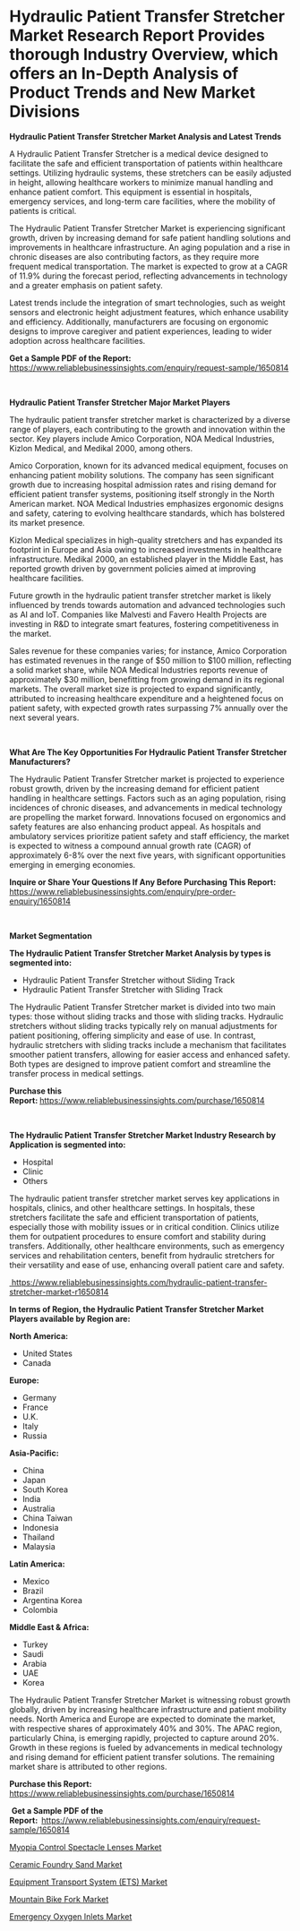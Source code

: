 <p><h1>Hydraulic Patient Transfer Stretcher Market Research Report Provides thorough Industry Overview, which offers an In-Depth Analysis of Product Trends and New Market Divisions</h1></p><p><strong>Hydraulic Patient Transfer Stretcher Market Analysis and Latest Trends</strong></p>
<p><p>A Hydraulic Patient Transfer Stretcher is a medical device designed to facilitate the safe and efficient transportation of patients within healthcare settings. Utilizing hydraulic systems, these stretchers can be easily adjusted in height, allowing healthcare workers to minimize manual handling and enhance patient comfort. This equipment is essential in hospitals, emergency services, and long-term care facilities, where the mobility of patients is critical.</p><p>The Hydraulic Patient Transfer Stretcher Market is experiencing significant growth, driven by increasing demand for safe patient handling solutions and improvements in healthcare infrastructure. An aging population and a rise in chronic diseases are also contributing factors, as they require more frequent medical transportation. The market is expected to grow at a CAGR of 11.9% during the forecast period, reflecting advancements in technology and a greater emphasis on patient safety. </p><p>Latest trends include the integration of smart technologies, such as weight sensors and electronic height adjustment features, which enhance usability and efficiency. Additionally, manufacturers are focusing on ergonomic designs to improve caregiver and patient experiences, leading to wider adoption across healthcare facilities.</p></p>
<p><strong>Get a Sample PDF of the Report:&nbsp;</strong> <a href="https://www.reliablebusinessinsights.com/enquiry/request-sample/1650814?utm_campaign=1091&utm_medium=2&utm_source=Github&utm_content=ia&utm_term=26092024&utm_id=hydraulic-patient-transfer-stretcher">https://www.reliablebusinessinsights.com/enquiry/request-sample/1650814</a></p>
<p>&nbsp;</p>
<p><strong>Hydraulic Patient Transfer Stretcher Major Market Players</strong></p>
<p><p>The hydraulic patient transfer stretcher market is characterized by a diverse range of players, each contributing to the growth and innovation within the sector. Key players include Amico Corporation, NOA Medical Industries, Kizlon Medical, and Medikal 2000, among others. </p><p>Amico Corporation, known for its advanced medical equipment, focuses on enhancing patient mobility solutions. The company has seen significant growth due to increasing hospital admission rates and rising demand for efficient patient transfer systems, positioning itself strongly in the North American market. NOA Medical Industries emphasizes ergonomic designs and safety, catering to evolving healthcare standards, which has bolstered its market presence.</p><p>Kizlon Medical specializes in high-quality stretchers and has expanded its footprint in Europe and Asia owing to increased investments in healthcare infrastructure. Medikal 2000, an established player in the Middle East, has reported growth driven by government policies aimed at improving healthcare facilities.</p><p>Future growth in the hydraulic patient transfer stretcher market is likely influenced by trends towards automation and advanced technologies such as AI and IoT. Companies like Malvesti and Favero Health Projects are investing in R&D to integrate smart features, fostering competitiveness in the market.</p><p>Sales revenue for these companies varies; for instance, Amico Corporation has estimated revenues in the range of $50 million to $100 million, reflecting a solid market share, while NOA Medical Industries reports revenue of approximately $30 million, benefitting from growing demand in its regional markets. The overall market size is projected to expand significantly, attributed to increasing healthcare expenditure and a heightened focus on patient safety, with expected growth rates surpassing 7% annually over the next several years.</p></p>
<p>&nbsp;</p>
<p><strong>What Are The Key Opportunities For Hydraulic Patient Transfer Stretcher Manufacturers?</strong></p>
<p><p>The Hydraulic Patient Transfer Stretcher market is projected to experience robust growth, driven by the increasing demand for efficient patient handling in healthcare settings. Factors such as an aging population, rising incidences of chronic diseases, and advancements in medical technology are propelling the market forward. Innovations focused on ergonomics and safety features are also enhancing product appeal. As hospitals and ambulatory services prioritize patient safety and staff efficiency, the market is expected to witness a compound annual growth rate (CAGR) of approximately 6-8% over the next five years, with significant opportunities emerging in emerging economies.</p></p>
<p><strong>Inquire or Share Your Questions If Any Before Purchasing This Report:</strong> <a href="https://www.reliablebusinessinsights.com/enquiry/pre-order-enquiry/1650814?utm_campaign=1091&utm_medium=2&utm_source=Github&utm_content=ia&utm_term=26092024&utm_id=hydraulic-patient-transfer-stretcher">https://www.reliablebusinessinsights.com/enquiry/pre-order-enquiry/1650814</a></p>
<p>&nbsp;</p>
<p><strong>Market Segmentation</strong></p>
<p><strong>The Hydraulic Patient Transfer Stretcher Market Analysis by types is segmented into:</strong></p>
<p><ul><li>Hydraulic Patient Transfer Stretcher without Sliding Track</li><li>Hydraulic Patient Transfer Stretcher with Sliding Track</li></ul></p>
<p><p>The Hydraulic Patient Transfer Stretcher market is divided into two main types: those without sliding tracks and those with sliding tracks. Hydraulic stretchers without sliding tracks typically rely on manual adjustments for patient positioning, offering simplicity and ease of use. In contrast, hydraulic stretchers with sliding tracks include a mechanism that facilitates smoother patient transfers, allowing for easier access and enhanced safety. Both types are designed to improve patient comfort and streamline the transfer process in medical settings.</p></p>
<p><strong>Purchase this Report:&nbsp;</strong><a href="https://www.reliablebusinessinsights.com/purchase/1650814?utm_campaign=1091&utm_medium=2&utm_source=Github&utm_content=ia&utm_term=26092024&utm_id=hydraulic-patient-transfer-stretcher">https://www.reliablebusinessinsights.com/purchase/1650814</a></p>
<p>&nbsp;</p>
<p><strong>The Hydraulic Patient Transfer Stretcher Market Industry Research by Application is segmented into:</strong></p>
<p><ul><li>Hospital</li><li>Clinic</li><li>Others</li></ul></p>
<p><p>The hydraulic patient transfer stretcher market serves key applications in hospitals, clinics, and other healthcare settings. In hospitals, these stretchers facilitate the safe and efficient transportation of patients, especially those with mobility issues or in critical condition. Clinics utilize them for outpatient procedures to ensure comfort and stability during transfers. Additionally, other healthcare environments, such as emergency services and rehabilitation centers, benefit from hydraulic stretchers for their versatility and ease of use, enhancing overall patient care and safety.</p></p>
<p><a href="https://www.reliablebusinessinsights.com/hydraulic-patient-transfer-stretcher-market-r1650814?utm_campaign=1091&utm_medium=2&utm_source=Github&utm_content=ia&utm_term=26092024&utm_id=hydraulic-patient-transfer-stretcher">&nbsp;https://www.reliablebusinessinsights.com/hydraulic-patient-transfer-stretcher-market-r1650814</a></p>
<p><strong>In terms of Region, the Hydraulic Patient Transfer Stretcher Market Players available by Region are:</strong></p>
<p>
    <p> <strong> North America: </strong>
        <ul>
            <li>United States</li>
            <li>Canada</li>
        </ul>
        </p> 
    <p> <strong> Europe: </strong>
        <ul>
            <li>Germany</li>
            <li>France</li>
            <li>U.K.</li>
            <li>Italy</li>
            <li>Russia</li>
        </ul>
        </p> 
    <p> <strong> Asia-Pacific: </strong>
        <ul>
            <li>China</li>
            <li>Japan</li>
            <li>South Korea</li>
            <li>India</li>
            <li>Australia</li>
            <li>China Taiwan</li>
            <li>Indonesia</li>
            <li>Thailand</li>
            <li>Malaysia</li>
        </ul>
        </p> 
    <p> <strong> Latin America: </strong>
        <ul>
            <li>Mexico</li>
            <li>Brazil</li>
            <li>Argentina Korea</li>
            <li>Colombia</li>
        </ul>
        </p> 
    <p> <strong> Middle East & Africa: </strong>
        <ul>
            <li>Turkey</li>
            <li>Saudi</li>
            <li>Arabia</li>
            <li>UAE</li>
            <li>Korea</li>
        </ul>
    </p>
    </p>
<p><p>The Hydraulic Patient Transfer Stretcher Market is witnessing robust growth globally, driven by increasing healthcare infrastructure and patient mobility needs. North America and Europe are expected to dominate the market, with respective shares of approximately 40% and 30%. The APAC region, particularly China, is emerging rapidly, projected to capture around 20%. Growth in these regions is fueled by advancements in medical technology and rising demand for efficient patient transfer solutions. The remaining market share is attributed to other regions.</p></p>
<p><strong>Purchase this Report: </strong><a href="https://www.reliablebusinessinsights.com/purchase/1650814?utm_campaign=1091&utm_medium=2&utm_source=Github&utm_content=ia&utm_term=26092024&utm_id=hydraulic-patient-transfer-stretcher">https://www.reliablebusinessinsights.com/purchase/1650814</a></p>
<p>&nbsp;<strong>Get a Sample PDF of the Report:&nbsp;&nbsp;</strong><a href="https://www.reliablebusinessinsights.com/enquiry/request-sample/1650814?utm_campaign=1091&utm_medium=2&utm_source=Github&utm_content=ia&utm_term=26092024&utm_id=hydraulic-patient-transfer-stretcher">https://www.reliablebusinessinsights.com/enquiry/request-sample/1650814</a></p>
<p><strong></strong></p>
<p><p><a href="https://issuu.com/reportprime-2/docs/myopia-control-spectacle-lenses-mar_07abeba7c50ebf?utm_campaign=1091&utm_medium=2&utm_source=Github&utm_content=ia&utm_term=26092024&utm_id=hydraulic-patient-transfer-stretcher">Myopia Control Spectacle Lenses Market</a></p><p><a href="https://www.linkedin.com/pulse/global-ceramic-foundry-sand-market-size-trends-analysis-avmsf?utm_campaign=1091&utm_medium=2&utm_source=Github&utm_content=ia&utm_term=26092024&utm_id=hydraulic-patient-transfer-stretcher">Ceramic Foundry Sand Market</a></p><p><a href="https://github.com/THOMPKINSLEO/Market-Research-Report-List-1/blob/main/equipment-transport-system-ets-market.md?utm_campaign=1091&utm_medium=2&utm_source=Github&utm_content=ia&utm_term=26092024&utm_id=hydraulic-patient-transfer-stretcher">Equipment Transport System (ETS) Market</a></p><p><a href="https://issuu.com/reportprime-2/docs/mountain-bike-fork-market-size-2030_de499626797003?utm_campaign=1091&utm_medium=2&utm_source=Github&utm_content=ia&utm_term=26092024&utm_id=hydraulic-patient-transfer-stretcher">Mountain Bike Fork Market</a></p><p><a href="https://github.com/KimNDobson/Market-Research-Report-List-1/blob/main/emergency-oxygen-inlets-market.md?utm_campaign=1091&utm_medium=2&utm_source=Github&utm_content=ia&utm_term=26092024&utm_id=hydraulic-patient-transfer-stretcher">Emergency Oxygen Inlets Market</a></p></p>